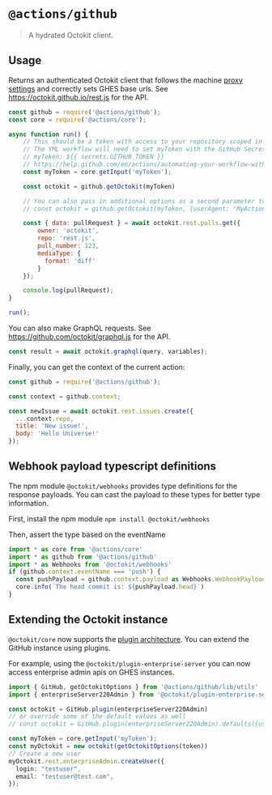 # `@actions/github`

> A hydrated Octokit client.

## Usage

Returns an authenticated Octokit client that follows the machine [proxy settings](https://help.github.com/en/actions/hosting-your-own-runners/using-a-proxy-server-with-self-hosted-runners) and correctly sets GHES base urls. See https://octokit.github.io/rest.js for the API.

```js
const github = require('@actions/github');
const core = require('@actions/core');

async function run() {
    // This should be a token with access to your repository scoped in as a secret.
    // The YML workflow will need to set myToken with the GitHub Secret Token
    // myToken: ${{ secrets.GITHUB_TOKEN }}
    // https://help.github.com/en/actions/automating-your-workflow-with-github-actions/authenticating-with-the-github_token#about-the-github_token-secret
    const myToken = core.getInput('myToken');

    const octokit = github.getOctokit(myToken)

    // You can also pass in additional options as a second parameter to getOctokit
    // const octokit = github.getOctokit(myToken, {userAgent: "MyActionVersion1"});

    const { data: pullRequest } = await octokit.rest.pulls.get({
        owner: 'octokit',
        repo: 'rest.js',
        pull_number: 123,
        mediaType: {
          format: 'diff'
        }
    });

    console.log(pullRequest);
}

run();
```

You can also make GraphQL requests. See https://github.com/octokit/graphql.js for the API.

```js
const result = await octokit.graphql(query, variables);
```

Finally, you can get the context of the current action:

```js
const github = require('@actions/github');

const context = github.context;

const newIssue = await octokit.rest.issues.create({
  ...context.repo,
  title: 'New issue!',
  body: 'Hello Universe!'
});
```

## Webhook payload typescript definitions

The npm module `@octokit/webhooks` provides type definitions for the response payloads. You can cast the payload to these types for better type information.

First, install the npm module `npm install @octokit/webhooks`

Then, assert the type based on the eventName
```ts
import * as core from '@actions/core'
import * as github from '@actions/github'
import * as Webhooks from '@octokit/webhooks'
if (github.context.eventName === 'push') {
  const pushPayload = github.context.payload as Webhooks.WebhookPayloadPush
  core.info(`The head commit is: ${pushPayload.head}`)
}
```

## Extending the Octokit instance
`@octokit/core` now supports the [plugin architecture](https://github.com/octokit/core.js#plugins). You can extend the GitHub instance using plugins.

For example, using the `@octokit/plugin-enterprise-server` you can now access enterprise admin apis on GHES instances.

```ts
import { GitHub, getOctokitOptions } from '@actions/github/lib/utils'
import { enterpriseServer220Admin } from '@octokit/plugin-enterprise-server'

const octokit = GitHub.plugin(enterpriseServer220Admin)
// or override some of the default values as well
// const octokit = GitHub.plugin(enterpriseServer220Admin).defaults({userAgent: "MyNewUserAgent"})

const myToken = core.getInput('myToken');
const myOctokit = new octokit(getOctokitOptions(token))
// Create a new user
myOctokit.rest.enterpriseAdmin.createUser({
  login: "testuser",
  email: "testuser@test.com",
});
```
